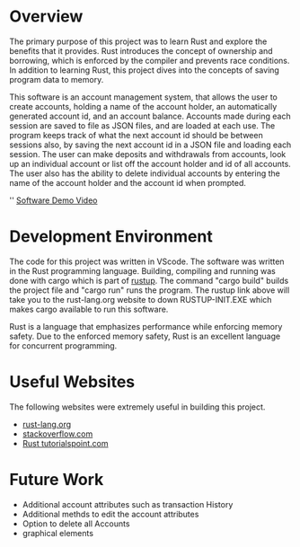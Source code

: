 # Overview

The primary purpose of this project was to learn Rust and explore the benefits that it provides. Rust introduces the concept of ownership and borrowing, which is enforced by the compiler and prevents race conditions. In addition to learning Rust, this project dives into the concepts of saving program data to memory.

This software is an account management system, that allows the user to create accounts, holding a name of the account holder, an automatically generated account id, and an account balance. Accounts made during each session are saved to file as JSON files, and are loaded at each use. The program keeps track of what the next account id should be between sessions also, by saving the next account id in a JSON file and loading each session. The user can make deposits and withdrawals from accounts, look up an individual account or list off the account holder and id of all accounts. The user also has the ability to delete individual accounts by entering the name of the account holder and the account id when prompted.

''
[Software Demo Video](http://youtube.link.goes.here)

# Development Environment

The code for this project was written in VScode. The software was written in the Rust programming language. Building, compiling and running was done with cargo which is part of [rustup](https://www.rust-lang.org/tools/install). The command "cargo build" builds the project file and "cargo run" runs the program. The rustup link above will take you to the rust-lang.org website to down RUSTUP-INIT.EXE which makes cargo available to run this software.

Rust is a language that emphasizes performance while enforcing memory safety. Due to the enforced memory safety, Rust is an excellent language for concurrent programming.

# Useful Websites
The following websites were extremely useful in building this project.

- [rust-lang.org](https://www.rust-lang.org/)
- [stackoverflow.com](https://stackoverflow.com/)
- [Rust tutorialspoint.com](https://www.tutorialspoint.com/rust/index.htm)

# Future Work


- Additional account attributes such as transaction History
- Additional methds to edit the account attributes    
- Option to delete all Accounts
- graphical elements
